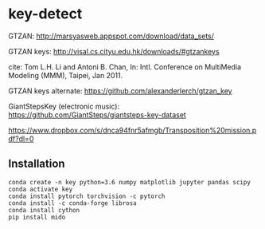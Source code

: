 # key-detect


GTZAN: http://marsyasweb.appspot.com/download/data_sets/

GTZAN keys: http://visal.cs.cityu.edu.hk/downloads/#gtzankeys

cite: Tom L.H. Li and Antoni B. Chan, In: Intl. Conference on MultiMedia Modeling (MMM), Taipei, Jan 2011.

GTZAN keys alternate: https://github.com/alexanderlerch/gtzan_key

GiantStepsKey (electronic music): https://github.com/GiantSteps/giantsteps-key-dataset

https://www.dropbox.com/s/dnca94fnr5afmgb/Transposition%20mission.pdf?dl=0

## Installation
```
conda create -n key python=3.6 numpy matplotlib jupyter pandas scipy
conda activate key
conda install pytorch torchvision -c pytorch
conda install -c conda-forge librosa
conda install cython
pip install mido
```
